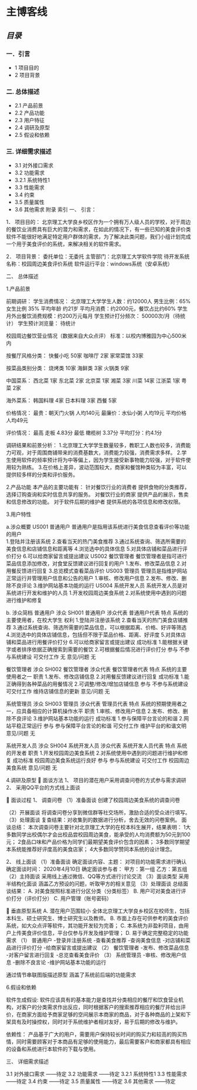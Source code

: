 # 主博客线

## ***目录***
### **一．引言**
- 1	项目目的
- 2	项目背景
### **二. 总体描述**
- 2.1 产品前景
- 2.2 产品功能
- 2.3 用户特征
- 2.4 调研及原型
- 2.5 假设和依赖
### **三. 详细需求描述**
- 3.1 对外接口需求
- 3.2 功能需求
- 3.2.1 系统特性1 
- 3.3 性能需求 
- 3.4 约束
- 3.5 质量属性 
- 3.6 其他需求 附录 索引
一、	引言：

1．	项目目的：
  北京理工大学良乡校区作为一个拥有万人级人员的学校，对于周边的餐饮业消费具有巨大的潜力和需求，在如此的情况下，有一些已知的美食评价类软件不能很好地满足特定用户群体的需求，为了解决此类问题，我们小组计划完成一个用于美食评价的系统，来解决相关的软件需求。

2．	项目背景：
委托单位：无委托
主管部门：北京理工大学软件学院
待开发系统名称：校园周边美食评价系统
软件运行平台：windows系统（安卓系统）

二、	总体描述

1.产品前景

前期调研：
学生消费情况：
北京理工大学学生人数：约12000人
男生比例：65% 女生比例 35%
平均年龄 约21岁
平均月消费：约2000元，餐饮占比约60%
学生月外出餐饮消费规模：约200万元每月
学生预计打分频次： 50000次/月（待统计）
学生预计浏览量：  待统计 

校园周边餐饮营业情况（数据来自大众点评）
标准：以校内博雅园为中心500米内

按餐厅风格分类：
快餐小吃 50家
咖啡厅 2家
家常菜馆 33家

按菜品类别分类：
烧烤类 10家
海鲜类 3家
火锅类 9家

中国菜系：
西北菜 1家
东北菜 2家
北京菜 1家
湘菜 3家
川菜 14家
江浙菜 1家
粤菜 2家

海外菜系：
韩国料理 4家
日本料理 3家
西餐 5家

价格情况：
最贵：朝天门火锅 人均140元
最廉价：水仙小粥 人均19元
平均价格 人均49元

评价情况：
最高 走板 4.83分
最低 橄榄树 3.37分
平均打分：约4.1分

调研结果和前景分析：
1.北京理工大学学生数量较多，教职工人数也较多，消费能力可观，对于周围商铺带来的消费基数大，消费能力较强，消费需求多样。
2.学生使用软件的频率预计将为中等偏上，因为学生接受新事物能力较强，对于软件使用较为熟练。
3.在价格上差异，波动范围较大，商家和餐馆种类较为丰富，可以提供较多样的分类和评价服务。

2.产品功能
本产品的主要功能有：
针对餐饮行业的消费者
提供食物的分类推荐，选择订购查询和实时信息共享的服务。
对餐饮行业的商家
提供产品的展示，售卖和信息修改的功能。
对于软件后期的维护者
提供系统的各项信息和修改权限。





3.用户特性

a.涉众概要
US001	普通用户	普通用户是指用该系统进行美食信息查看评价等功能的用户	
1.登陆并注册该系统
2.查看当天的热门美食推荐
3.通过系统查询、筛选所需要的美食信息和店铺信息和距离等
4.浏览选中的具体信息
5.对具体店铺和菜品进行评价打分
6.可以给商家留言或提出建议
US002	餐饮管理者	餐饮管理者是指可进行菜品信息添加修改，对食堂反馈建议进行回复的用户	1.发布、修改菜品信息
2.对用餐反馈进行回复
3.总览模式查看菜品评价
US003	管理员	管理员是指维护网站正常运行并管理用户信息和公告的用户	1.审核、修改用户信息
2.发布、修改、删除不良评论
3.维护网站基本功能的运行
US004	系统开发人员	系统开发人员是对系统进行开发和维护的人员	1.开发校园周边美食系统
2.对系统使用中遇到的问题进行维护和修复


b. 涉众简档
 普通用户
涉众	SH001 普通用户
涉众代表	普通用户代表
特点	系统的主要使用者，在校大学生
权利	1.登陆并注册该系统
2.查看当天的热门美食店铺推荐
3.通过系统查询、筛选所需要的菜品信息，可以根据距离、价格、好评等筛选
4.浏览选中的具体店铺信息，包括但不限于菜品价格、距离、好评度
5.对具体店铺和菜品进行用餐评价打分
6.可以给商家留言或提出建议
成功标准	1.能根据关键字或者排序依据正确搜索到需要的餐饮
2.可根据餐后情况进行评价打分
参与	不参与系统建设
可交付工作	无
意见/问题	无


 餐饮管理者
涉众	SH002 餐饮管理者
涉众代表	餐饮管理者代表
特点	系统的主要使用者之一
职责	1.发布、修改店铺信息
2.对用餐反馈建议进行回复
成功标准	1.能正确得到各种菜品的用餐情况
2.可调整/修改/增加店铺信息
参与	不参与系统建设
可交付工作	维持店铺信息的更新
意见/问题	无


系统管理员
涉众	SH003 管理员
涉众代表	管理员代表
特点	系统的预期使用者之一，应具备相应的计算机操作水平
职责	1.审核、修改用户信息
2.发布、修改、删除不良评论
3.维护网站基本功能的运行
成功标准	1.参与保障平台言论的和谐
2.网站平稳正常运行
参与	参与保障平台言论的和谐
可交付工作	维护平台的和谐文明
意见/问题	无

系统开发人员
涉众	SH004 系统开发人员
涉众代表	系统开发人员代表
特点	系统的开发者
职责	1.开发校园周边美食系统
2.对系统使用中遇到的问题进行维护和修复
成功标准	校园周边美食系统运行良好
参与	参与系统建设
可交付工作	校园周边美食系统
意见/问题	无






4.调研及原型
	面谈方法
1、	项目的潜在用户采用调查问卷的方式参与需求调研
2、	采用QQ平台的方式线上面谈

	面谈过程
1、	调查问卷
（1）准备面谈
     创建了校园周边美食系统的调查问卷
   
  
（2）开展面谈
    将调查问卷分享到微信群等社交场所，激励合适的受众进行填写。
（3）处理面谈
复查结果：对收集到的数据进行分析，舍去无效的问卷案例。
面谈总结：
本次调查问卷主要针对北京理工大学的在校本科生展开，结果表明：
1大多数同学出校偶尔才会出校品尝校园周边美食，能承受的人均消费额为50元到100元；
2食品口味和产品价格为同学们最期望美食评价包含的因素；
3多数同学期望本系统能推荐好评度高的美食店家；
4大多数同学赞同本系统的设计理念。
    

2、	线上面谈
（1）准备面谈
   确定面谈内容、主题： 对项目的功能需求进行确认
         确定面谈时间： 2020年4月10日
   确定面谈参与者：
甲方：第一组 
乙方：第五组
       （2）主持面谈
          采用线上通过微信、QQ等方式进行讨论交流
       （3）面谈类型
            采用半结构化面谈
            涵盖乙方预设的问题，听取甲方的相关意见
       （3）处理面谈
           总结面谈结果：
A.	对美食按照标准进行分区分类（分类标签）
B.	用户可对美食进行评价打分（评价打分）
C.	用户管理（账号密码）
  

	垂直原型系统
A.	潜在用户范围较小
全体北京理工大学良乡校区在校师生，包括本科生、硕士研究生、博士研究生以及教师。
B.	市面上存在可供参考的美食评价系统，如大众点评等软件，其功能开发较为完善；
C.	本系统为非盈利项目，由用户上传美食评价信息，平台仅参与开发及维护管理；
D.	易于确定完整稳定的功能需求
（1）	普通用户 
-登录并注册系统
-查看美食推荐
-查询美食信息
-对店铺和菜品进行评价打分
-给商家留言或提出建议
（2）	餐饮管理者
-发布、修改菜品信息
-对客户留言进行回复
-总览查看美食评价
（3）	系统管理员
-审核、修改用户信息
-删除不良言论
-维护网站基本功能的运行
              
通过情节串联图版描述原型
涵盖了系统前后端的功能需求


6.假设和依赖

软件生成假设:
软件应该具有的基本能力是查找并分类相应的餐厅和饮食营业机构，对客户的分类需求作出反应，同时根据客户的搜索推荐相应的餐厅并给出评价，在商家方面给予商家足够的空间展示本商家的商品，对于各种商品的上架和下架具有及时操控权，同时对于系统维护者相对友好，易于后期的修改与维护。


依赖性：
产品基于广大的用户，需要用户保持较长时间的购买力和较高的购买热情，同时需要顾客对于本商品有足够的使用能力，最后需要客户和商家都具有相应的设备和系统进行本软件的下载与使用。



三、	详细需求描述

3.1 对外接口需求 ——待定
3.2 功能需求 ——待定
3.2.1 系统特性1 
3.3 性能需求 ——待定
3.4 约束 ——待定
3.5 质量属性 ——待定
3.6 其他需求 ——待定

